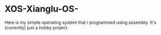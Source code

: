 # XOS-Xianglu-OS-
Here is my simple operating system that i programmed using assembly. It's (currently) just a hobby project.
